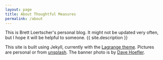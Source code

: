 ```yaml
---
layout: page
title: About Thoughtful Measures
permalink: /about
---
```


This is Brett Loertscher's personal blog.
It might not be updated very often, but I hope it will be helpful to someone.
{{ site.description }}

This site is built using Jekyll, currently with the [Lagrange theme](https://github.com/lenpaul/lagrange).
Pictures are personal or from [unsplash](https://unsplash.com).
The banner photo is by [Dave Hoefler](https://unsplash.com/photos/EfvBJ6AR_cg).

